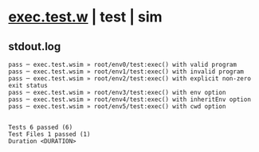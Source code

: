 # [exec.test.w](../../../../../../examples/tests/sdk_tests/util/exec.test.w) | test | sim

## stdout.log
```log
pass ─ exec.test.wsim » root/env0/test:exec() with valid program                
pass ─ exec.test.wsim » root/env1/test:exec() with invalid program              
pass ─ exec.test.wsim » root/env2/test:exec() with explicit non-zero exit status
pass ─ exec.test.wsim » root/env3/test:exec() with env option                   
pass ─ exec.test.wsim » root/env4/test:exec() with inheritEnv option            
pass ─ exec.test.wsim » root/env5/test:exec() with cwd option                   
 
 
Tests 6 passed (6)
Test Files 1 passed (1)
Duration <DURATION>
```

